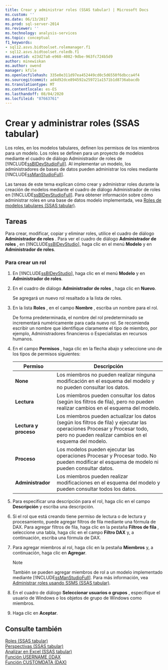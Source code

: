 ```yaml
---
title: Crear y administrar roles (SSAS tabular) | Microsoft Docs
ms.custom: ''
ms.date: 06/13/2017
ms.prod: sql-server-2014
ms.reviewer: ''
ms.technology: analysis-services
ms.topic: conceptual
f1_keywords:
- sql12.asvs.bidtoolset.rolemanager.f1
- sql12.asvs.bidtoolset.roledb.f1
ms.assetid: e23d27a8-e968-4082-9dbe-963fc724b5d9
author: minewiskan
ms.author: owend
manager: kfile
ms.openlocfilehash: 335e0e311d97ea452449cd0c5d6550f6dbcca4f4
ms.sourcegitcommit: ad4d92dce894592a259721a1571b1d8736abacdb
ms.translationtype: MT
ms.contentlocale: es-ES
ms.lasthandoff: 08/04/2020
ms.locfileid: "87663761"
---
```

# <a name="create-and-manage-roles-ssas-tabular"></a>Crear y administrar roles (SSAS tabular)
  Los roles, en los modelos tabulares, definen los permisos de los miembros para un modelo. Los roles se definen para un proyecto de modelos mediante el cuadro de diálogo Administrador de roles de [!INCLUDE[ssBIDevStudioFull](../../includes/ssbidevstudiofull-md.md)]. Al implementar un modelo, los administradores de bases de datos pueden administrar los roles mediante [!INCLUDE[ssManStudioFull](../../includes/ssmanstudiofull-md.md)].  
  
 Las tareas de este tema explican cómo crear y administrar roles durante la creación de modelos mediante el cuadro de diálogo Administrador de roles en [!INCLUDE[ssBIDevStudioFull](../../includes/ssbidevstudiofull-md.md)]. Para obtener información sobre cómo administrar roles en una base de datos modelo implementada, vea [Roles de modelos tabulares &#40;SSAS tabular&#41;](roles-ssas-tabular.md).  
  
## <a name="tasks"></a>Tareas  
 Para crear, modificar, copiar y eliminar roles, utilice el cuadro de diálogo **Administrador de roles** . Para ver el cuadro de diálogo **Administrador de roles** , en [!INCLUDE[ssBIDevStudio](../../includes/ssbidevstudio-md.md)], haga clic en el menú **Modelo** y en **Administrador de roles**.  
  
###  <a name="to-create-a-new-role"></a><a name="bkmk_new_role"></a> Para crear un rol  
  
1.  En [!INCLUDE[ssBIDevStudio](../../includes/ssbidevstudio-md.md)], haga clic en el menú **Modelo** y en **Administrador de roles**.  
  
2.  En el cuadro de diálogo **Administrador de roles** , haga clic en **Nuevo**.  
  
     Se agregará un nuevo rol resaltado a la lista de roles.  
  
3.  En la lista **Roles** , en el campo **Nombre** , escriba un nombre para el rol.  
  
     De forma predeterminada, el nombre del rol predeterminado se incrementará numéricamente para cada nuevo rol. Se recomienda escribir un nombre que identifique claramente el tipo de miembro, por ejemplo, Administradores financieros o Especialistas en recursos humanos.  
  
4.  En el campo **Permisos** , haga clic en la flecha abajo y seleccione uno de los tipos de permisos siguientes:  
  
    |Permiso|Descripción|  
    |----------------|-----------------|  
    |**None**|Los miembros no pueden realizar ninguna modificación en el esquema del modelo y no pueden consultar los datos.|  
    |**Lectura**|Los miembros pueden consultar los datos (según los filtros de fila), pero no pueden realizar cambios en el esquema del modelo.|  
    |**Lectura y proceso**|Los miembros pueden actualizar los datos (según los filtros de fila) y ejecutar las operaciones Procesar y Procesar todo, pero no pueden realizar cambios en el esquema del modelo.|  
    |**Proceso**|Los modelos pueden ejecutar las operaciones Procesar y Procesar todo. No pueden modificar el esquema de modelo ni pueden consultar datos.|  
    |**Administrador**|Los miembros pueden realizar modificaciones en el esquema del modelo y pueden consultar todos los datos.|  
  
5.  Para especificar una descripción para el rol, haga clic en el campo **Descripción** y escriba una descripción.  
  
6.  Si el rol que está creando tiene permiso de lectura o de lectura y procesamiento, puede agregar filtros de fila mediante una fórmula de DAX. Para agregar filtros de fila, haga clic en la pestaña **Filtros de fila** , seleccione una tabla, haga clic en el campo **Filtro DAX** y, a continuación, escriba una fórmula de DAX.  
  
7.  Para agregar miembros al rol, haga clic en la pestaña **Miembros** y, a continuación, haga clic en **Agregar**.  
  
    > [!NOTE]  
    >  También se pueden agregar miembros de rol a un modelo implementado mediante [!INCLUDE[ssManStudioFull](../../includes/ssmanstudiofull-md.md)]. Para más información, vea [Administrar roles usando SSMS &#40;SSAS tabular&#41;](manage-roles-by-using-ssms-ssas-tabular.md).  
  
8.  En el cuadro de diálogo **Seleccionar usuarios o grupos** , especifique el usuario de Windows o los objetos de grupo de Windows como miembros.  
  
9. Haga clic en **Aceptar**.  
  
## <a name="see-also"></a>Consulte también  
 [Roles &#40;SSAS tabular&#41;](roles-ssas-tabular.md)   
 [Perspectivas &#40;SSAS tabular&#41;](perspectives-ssas-tabular.md)   
 [Analizar en Excel &#40;SSAS tabular&#41;](analyze-in-excel-ssas-tabular.md)   
 [Función USERNAME &#40;&#41;DAX](/dax/username-function-dax)   
 [Función CUSTOMDATA &#40;DAX&#41;](/dax/customdata-function-dax)  
  
  
